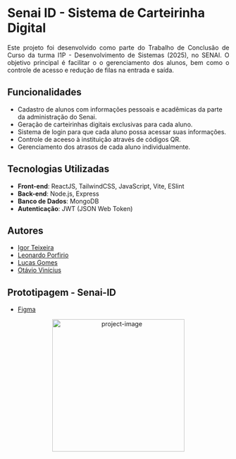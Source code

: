 # Senai ID - Sistema de Carteirinha Digital

<p align="justify">
Este projeto foi desenvolvido como parte do Trabalho de Conclusão de Curso da turma I1P - Desenvolvimento de Sistemas (2025), no SENAI. O objetivo principal é facilitar o o gerenciamento dos alunos, bem como o controle de acesso e redução de filas na entrada e saída.
</p>
  

## Funcionalidades

- Cadastro de alunos com informações pessoais e acadêmicas da parte da administração do Senai.
- Geração de carteirinhas digitais exclusivas para cada aluno.
- Sistema de login para que cada aluno possa acessar suas informações.
- Controle de aceeso à instituição através de códigos QR.
- Gerenciamento dos atrasos de cada aluno individualmente.


## Tecnologias Utilizadas

- **Front-end**: ReactJS, TailwindCSS, JavaScript, Vite, ESlint
- **Back-end**: Node.js, Express
- **Banco de Dados**: MongoDB
- **Autenticação**: JWT (JSON Web Token)


## Autores

- [Igor Teixeira](https://github.com/igor-teixeira-souza)
- [Leonardo Porfirio](https://github.com/leocorrea01)
- [Lucas Gomes](https://www.github.com/lucasesgomes)
- [Otávio Vinícius](https://www.github.com/TavinV)

## Prototipagem - Senai-ID

- [Figma](https://www.figma.com/design/w9qOEVxM1P0bWb4MGrbmdp/TCC?node-id=0-1&t=pvHIlhOgWShJXMp6-1)

<p align="center"><img src="https://logodownload.org/wp-content/uploads/2019/08/senai-logo.png" alt="project-image" style="width: 300px"></p>

